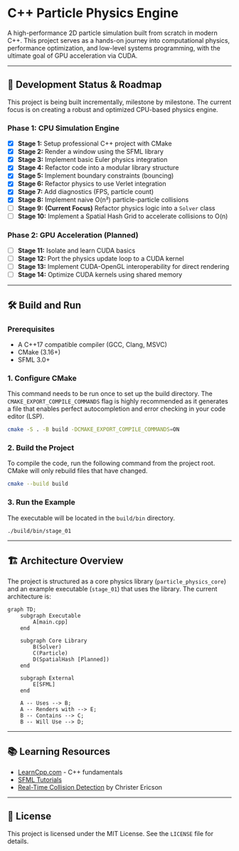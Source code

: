 # C++ Particle Physics Engine

A high-performance 2D particle simulation built from scratch in modern C++. This project serves as a hands-on journey into computational physics, performance optimization, and low-level systems programming, with the ultimate goal of GPU acceleration via CUDA.

---

## 🚀 Development Status & Roadmap

This project is being built incrementally, milestone by milestone. The current focus is on creating a robust and optimized CPU-based physics engine.

### **Phase 1: CPU Simulation Engine**

- [x] **Stage 1:** Setup professional C++ project with CMake
- [x] **Stage 2:** Render a window using the SFML library
- [x] **Stage 3:** Implement basic Euler physics integration
- [x] **Stage 4:** Refactor code into a modular library structure
- [x] **Stage 5:** Implement boundary constraints (bouncing)
- [x] **Stage 6:** Refactor physics to use Verlet integration
- [x] **Stage 7:** Add diagnostics (FPS, particle count)
- [x] **Stage 8:** Implement naive O(n²) particle-particle collisions
- [ ] **Stage 9:** **(Current Focus)** Refactor physics logic into a `Solver` class
- [ ] **Stage 10:** Implement a Spatial Hash Grid to accelerate collisions to O(n)

### **Phase 2: GPU Acceleration (Planned)**

- [ ] **Stage 11:** Isolate and learn CUDA basics
- [ ] **Stage 12:** Port the physics update loop to a CUDA kernel
- [ ] **Stage 13:** Implement CUDA-OpenGL interoperability for direct rendering
- [ ] **Stage 14:** Optimize CUDA kernels using shared memory

---

## 🛠️ Build and Run

### **Prerequisites**

- A C++17 compatible compiler (GCC, Clang, MSVC)
- CMake (3.16+)
- SFML 3.0+

### **1. Configure CMake**

This command needs to be run once to set up the build directory. The `CMAKE_EXPORT_COMPILE_COMMANDS` flag is highly recommended as it generates a file that enables perfect autocompletion and error checking in your code editor (LSP).

```bash
cmake -S . -B build -DCMAKE_EXPORT_COMPILE_COMMANDS=ON
```

### **2. Build the Project**

To compile the code, run the following command from the project root. CMake will only rebuild files that have changed.

```bash
cmake --build build
```

### **3. Run the Example**

The executable will be located in the `build/bin` directory.

```bash
./build/bin/stage_01
```

---

## 🏗️ Architecture Overview

The project is structured as a core physics library (`particle_physics_core`) and an example executable (`stage_01`) that uses the library. The current architecture is:

```mermaid
graph TD;
    subgraph Executable
        A[main.cpp]
    end

    subgraph Core Library
        B(Solver)
        C(Particle)
        D(SpatialHash [Planned])
    end

    subgraph External
        E[SFML]
    end

    A -- Uses --> B;
    A -- Renders with --> E;
    B -- Contains --> C;
    B -- Will Use --> D;
```

---

## 📚 Learning Resources

- [LearnCpp.com](https://www.learncpp.com/) - C++ fundamentals
- [SFML Tutorials](https://www.sfml-dev.org/tutorials/2.6/)
- [Real-Time Collision Detection](http://realtimecollisiondetection.net/) by Christer Ericson

---

## 📝 License

This project is licensed under the MIT License. See the `LICENSE` file for details.
